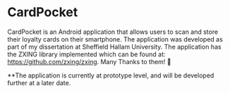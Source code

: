 # CardPocket

CardPocket is an Android application that allows users to scan and store their loyalty cards on their smartphone. 
The application was developed as part of my dissertation at Sheffield Hallam University.
The application has the ZXING library implemented which can be found at: https://github.com/zxing/zxing. Many Thanks to them! 

**The application is currently at prototype level, and will be developed further at a later date. 
